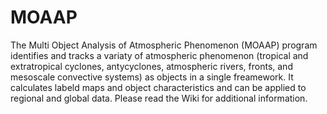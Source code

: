# MOAAP
The Multi Object Analysis of Atmospheric Phenomenon (MOAAP) program identifies and tracks a variaty of atmospheric phenomenon (tropical and extratropical cyclones, antycyclones, atmospheric rivers, fronts, and mesoscale convective systems) as objects in a single freamework. It calculates labeld maps and object characteristics and can be applied to regional and global data. Please read the Wiki for additional information.
